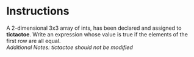 # Instructions

A 2-dimensional 3x3 array of ints, has been declared and assigned to **tictactoe**. Write an expression whose value is true if the elements of the first row are all equal.  
*Additional Notes: tictactoe should not be modified*
